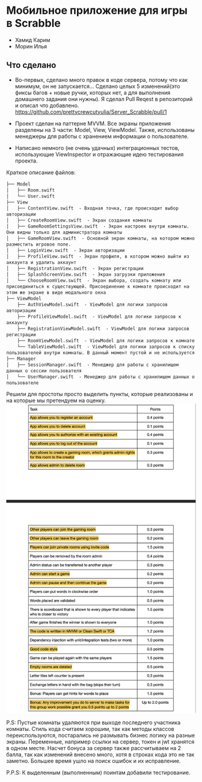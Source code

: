 # Мобильное приложение для игры в Scrabble

- Хамид Карим
- Морин Илья

## Что сделано 
- Во-первых, сделано много правок в коде сервера, потому что как минимум, он не запускается... Сделано целых 5 изменений(это фиксы багов + новые ручки, которых нет, а для выполнения домашнего задания они нужны). Я сделал Pull Reqest в репозиторий и описал что добавлено. https://github.com/prettycrewcutyulia/Server_Scrabble/pull/1

- Проект сделан на паттерне MVVM. Все экраны приложения разделены на 3 части: Model, View, ViewModel. Также, использованы менеджеры для работы с хранением информации о пользователе.

- Написано немного (не очень удачных) интеграционных тестов, использующие ViewInspector и отражающие идею тестирования проекта.

Краткое описание файлов:
```
├── Model
│   ├── Room.swift
│   └── User.swift
├── View
│   ├── ContentView.swift  - Входная точка, где происходит выбор авторизации
│   ├── CreateRoomView.swift  - Экран создания комнаты
│   ├── GameRoomSettingsView.swift  - Экран настроек внутри комнаты. Они видны только для администратора комнаты
│   ├── GameRoomView.swift  - Основной экран комнаты, на котором можно разместить игровое поле.
│   ├── LoginView.swift  - Экран авторизации
│   ├── ProfileView.swift  - Экран профиля, в котором можно выйти из аккаунта и удалить аккаунт
│   ├── RegistrationView.swift  - Экран регистрации
│   ├── SplashScreenView.swift  - Экран загрузки приложения
│   └── СhooseRoomView.swift  - Экран выбора, создать комнату или присоединиться к существующей. Присоединение к комнате происходит на этом же экране в виде модального окна
├── ViewModel
    ├── AuthViewModel.swift  - ViewModel для логики запросов авторизации
    ├── ProfileViewModel.swift  - ViewModel для логики запросов к аккаунту
    ├── RegistrationViewModel.swift  - ViewModel для логики запросов регистрации
    ├── RoomViewModel.swift  - ViewModel для логики запросов к комнате
    └── TableViewModel.swift  - ViewModel для логики запросов к списку пользователей внутри комнаты. В данный момент пустой и не используется
├── Manager
│   ├── SessionManager.swift  - Менеджер для работы с хранилищем данных о сессии пользователя
│   └── UserManager.swift  - Менеджер для работы с хранилищем данных о пользователе
```

Решили для простоты просто выделить пункты, которые реализованы и на которые мы претендуем на оценку. ![alt text](image.png)

P.S: Пустые комнаты удаляются при выходе последнего участника комнаты. Стиль кода считаем хорошим, так как методы классов переиспользуются, постарались не размывать бизнес логику на разные экраны. Переменные, например ссылки на сервер, токен и jwt хранятся в одном месте. Насчет бонуса за сервер также рассчитываем на 2 балла, так как изменений внесено много, хотя в строках кода это не так заметно. Большее время ушло на поиск ошибок и их исправление.

P.P.S: К выделенным (выполненным) поинтам добавили тестирование.
